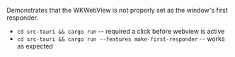 Demonstrates that the WKWebView is not properly set as the window's first responder.

- `cd src-tauri && cargo run` -- required a click before webview is active
- `cd src-tauri && cargo run --features make-first-responder` -- works as expected

